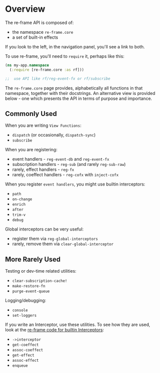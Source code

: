 # Overview

The re-frame API is composed of: 

  - the namespace `re-frame.core`
  - a set of built-in effects

If you look to the left, in the navigation panel, you'll see a link to both. 

To use re-frame, you'll 
need to `require` it, perhaps like this:
```clj
(ns my-app.namespace
  (:require [re-frame.core :as rf]))

;;  use API like rf/reg-event-fx or rf/subscribe
```

The `re-frame.core` page provides, alphabetically all functions in that namespace, together with their docstrings. An alternative view is provided below - one which presents the API in terms of purpose and importance.

## Commonly Used

When you are writing `View Functions`: 

  - `dispatch` (or occasionally, `dispatch-sync`)
  - `subscribe`

When you are registering:

  - event handlers - `reg-event-db` and `reg-event-fx`
  - subscription handlers - `reg-sub` (and rarely `reg-sub-raw`)
  - rarely, effect handlers - `reg-fx` 
  - rarely, coeffect handlers - `reg-cofx` with `inject-cofx`

When you register `event handlers`, you might use builtin interceptors: 

  - `path`
  - `on-change`
  - `enrich`
  - `after`
  - `trim-v`
  - `debug`

Global interceptors can be very useful:

  - register them via `reg-global-interceptors` 
  - rarely, remove them via `clear-global-interceptor`

## More Rarely Used

Testing or dev-time related utilities:

  - `clear-subscription-cache!`
  - `make-restore-fn`
  - `purge-event-queue`

Logging/debugging:

  - `console`
  - `set-loggers`


If you write an Interceptor, use these utilities. To see how they are used, look 
at the [re-frame code for builtin Interceptors](https://github.com/day8/re-frame/blob/master/src/re_frame/std_interceptors.cljc):

  - `->interceptor`
  - `get-coeffect` 
  - `assoc-coeffect`
  - `get-effect`
  - `assoc-effect`
  - `enqueue`
